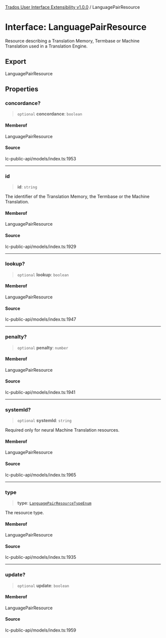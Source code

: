 [Trados User Interface Extensibility v1.0.0](../wiki/globals) / LanguagePairResource

# Interface: LanguagePairResource

Resource describing a Translation Memory, Termbase or Machine Translation used in a Translation Engine.

## Export

LanguagePairResource

## Properties

### concordance?

> `optional` **concordance**: `boolean`

#### Memberof

LanguagePairResource

#### Source

lc-public-api/models/index.ts:1953

***

### id

> **id**: `string`

The identifier of the Translation Memory, the Termbase or the Machine Translation.

#### Memberof

LanguagePairResource

#### Source

lc-public-api/models/index.ts:1929

***

### lookup?

> `optional` **lookup**: `boolean`

#### Memberof

LanguagePairResource

#### Source

lc-public-api/models/index.ts:1947

***

### penalty?

> `optional` **penalty**: `number`

#### Memberof

LanguagePairResource

#### Source

lc-public-api/models/index.ts:1941

***

### systemId?

> `optional` **systemId**: `string`

Required only for neural Machine Translation resources.

#### Memberof

LanguagePairResource

#### Source

lc-public-api/models/index.ts:1965

***

### type

> **type**: [`LanguagePairResourceTypeEnum`](../wiki/Type.LanguagePairResourceTypeEnum)

The resource type.

#### Memberof

LanguagePairResource

#### Source

lc-public-api/models/index.ts:1935

***

### update?

> `optional` **update**: `boolean`

#### Memberof

LanguagePairResource

#### Source

lc-public-api/models/index.ts:1959
